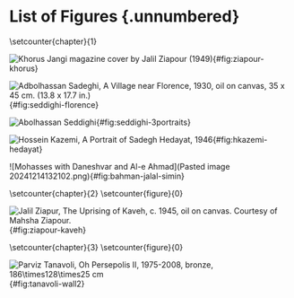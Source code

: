 # List of Figures {.unnumbered}

\setcounter{chapter}{1}

![Khorus Jangi magazine cover by Jalil Ziapour (1949)](ziapour-khorus-jangi.png){#fig:ziapour-khorus}

![Adbolhassan Sadeghi, A Village near Florence, 1930, oil on canvas, 35 x 45 cm. (13.8 x 17.7 in.)](Pastedimage20241210234026.png){#fig:seddighi-florence}

![Abolhassan Seddighi](Pastedimage20241210234136.png){#fig:seddighi-3portraits}


![Hossein Kazemi, A Portrait of Sadegh Hedayat, 1946](hkazemi-hedayat.png){#fig:hkazemi-hedayat}

![Mohasses with Daneshvar and Al-e Ahmad](Pasted image 20241214132102.png){#fig:bahman-jalal-simin}

\setcounter{chapter}{2} 
\setcounter{figure}{0}

![Jalil Ziapur, The Uprising of Kaveh, c. 1945, oil on canvas. Courtesy of Mahsha Ziapour. ](ziapour-kaveh.png){#fig:ziapour-kaveh}


\setcounter{chapter}{3} 
\setcounter{figure}{0}

![Parviz Tanavoli, *Oh Persepolis II*,  1975-2008, bronze, $186\times128\times25$ cm](tanavoli-wall-p2.png){#fig:tanavoli-wall2}

